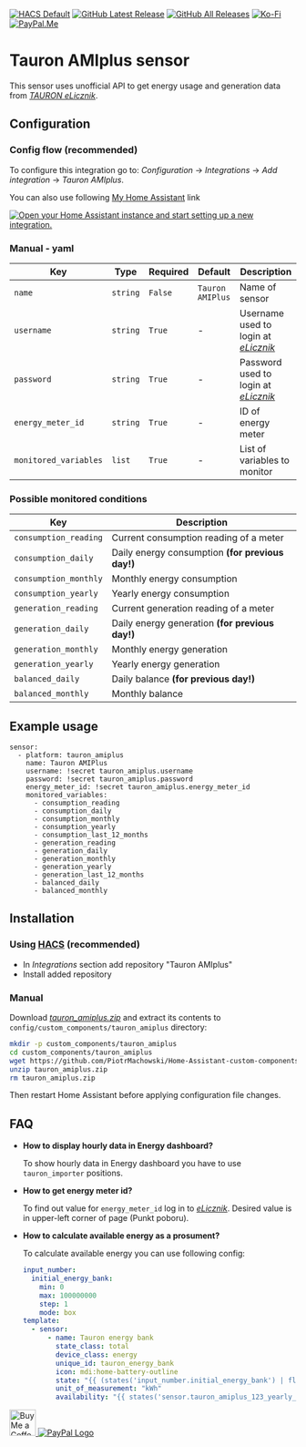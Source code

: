 [![HACS Default][hacs_shield]][hacs]
[![GitHub Latest Release][releases_shield]][latest_release]
[![GitHub All Releases][downloads_total_shield]][releases]
[![Ko-Fi][ko_fi_shield]][ko_fi]
[![PayPal.Me][paypal_me_shield]][paypal_me]


[hacs_shield]: https://img.shields.io/static/v1.svg?label=HACS&message=Default&style=popout&color=green&labelColor=41bdf5&logo=HomeAssistantCommunityStore&logoColor=white
[hacs]: https://hacs.xyz/docs/default_repositories

[latest_release]: https://github.com/PiotrMachowski/Home-Assistant-custom-components-Tauron-AMIplus/releases/latest
[releases_shield]: https://img.shields.io/github/release/PiotrMachowski/Home-Assistant-custom-components-Tauron-AMIplus.svg?style=popout

[releases]: https://github.com/PiotrMachowski/Home-Assistant-custom-components-Tauron-AMIplus/releases
[downloads_total_shield]: https://img.shields.io/github/downloads/PiotrMachowski/Home-Assistant-custom-components-Tauron-AMIplus/total

[ko_fi_shield]: https://img.shields.io/static/v1.svg?label=%20&message=Ko-Fi&color=F16061&logo=ko-fi&logoColor=white
[ko_fi]: https://ko-fi.com/piotrmachowski

[buy_me_a_coffee_shield]: https://img.shields.io/static/v1.svg?label=%20&message=Buy%20me%20a%20coffee&color=6f4e37&logo=buy%20me%20a%20coffee&logoColor=white
[buy_me_a_coffee]: https://www.buymeacoffee.com/PiotrMachowski

[paypal_me_shield]: https://img.shields.io/static/v1.svg?label=%20&message=PayPal.Me&logo=paypal
[paypal_me]: https://paypal.me/PiMachowski


# Tauron AMIplus sensor

This sensor uses unofficial API to get energy usage and generation data from [*TAURON eLicznik*](https://elicznik.tauron-dystrybucja.pl).

## Configuration

### Config flow (recommended)

To configure this integration go to: _Configuration_ -> _Integrations_ -> _Add integration_ -> _Tauron AMIplus_.

You can also use following [My Home Assistant](http://my.home-assistant.io/) link

[![Open your Home Assistant instance and start setting up a new integration.](https://my.home-assistant.io/badges/config_flow_start.svg)](https://my.home-assistant.io/redirect/config_flow_start/?domain=tauron_amiplus)

### Manual - yaml

| Key | Type | Required | Default | Description |
| --- | --- | --- | --- | --- |
| `name` | `string` | `False` | `Tauron AMIPlus` | Name of sensor |
| `username` | `string` | `True` | - | Username used to login at [*eLicznik*](https://elicznik.tauron-dystrybucja.pl) |
| `password` | `string` | `True` | - | Password used to login at [*eLicznik*](https://elicznik.tauron-dystrybucja.pl) |
| `energy_meter_id` | `string` | `True` | - | ID of energy meter |
| `monitored_variables` | `list` | `True` | - | List of variables to monitor |

### Possible monitored conditions

| Key | Description |
| --- | --- | 
| `consumption_reading` | Current consumption reading of a meter |
| `consumption_daily` | Daily energy consumption **(for previous day!)** |
| `consumption_monthly` | Monthly energy consumption |
| `consumption_yearly` | Yearly energy consumption |
| `generation_reading` | Current generation reading of a meter |
| `generation_daily` | Daily energy generation **(for previous day!)** |
| `generation_monthly` | Monthly energy generation |
| `generation_yearly` | Yearly energy generation |
| `balanced_daily` | Daily balance **(for previous day!)** |
| `balanced_monthly` | Monthly balance |

## Example usage

```
sensor:
  - platform: tauron_amiplus
    name: Tauron AMIPlus
    username: !secret tauron_amiplus.username
    password: !secret tauron_amiplus.password
    energy_meter_id: !secret tauron_amiplus.energy_meter_id
    monitored_variables:
      - consumption_reading
      - consumption_daily
      - consumption_monthly
      - consumption_yearly
      - consumption_last_12_months
      - generation_reading
      - generation_daily
      - generation_monthly
      - generation_yearly
      - generation_last_12_months
      - balanced_daily
      - balanced_monthly
```

## Installation

### Using [HACS](https://hacs.xyz/) (recommended)

* In _Integrations_ section add repository "Tauron AMIplus"
* Install added repository
 
### Manual

Download [*tauron_amiplus.zip*](https://github.com/PiotrMachowski/Home-Assistant-custom-components-Tauron-AMIplus/releases/latest/download/tauron_amiplus.zip) and extract its contents to `config/custom_components/tauron_amiplus` directory:
```bash
mkdir -p custom_components/tauron_amiplus
cd custom_components/tauron_amiplus
wget https://github.com/PiotrMachowski/Home-Assistant-custom-components-Tauron-AMIplus/releases/latest/download/tauron_amiplus.zip
unzip tauron_amiplus.zip
rm tauron_amiplus.zip
```

Then restart Home Assistant before applying configuration file changes.

## FAQ

* **How to display hourly data in Energy dashboard?**

  To show hourly data in Energy dashboard you have to use `tauron_importer` positions.

* **How to get energy meter id?**
  
  To find out value for `energy_meter_id` log in to [_*eLicznik*_](https://elicznik.tauron-dystrybucja.pl). Desired value is in upper-left corner of page (Punkt poboru).
  
* **How to calculate available energy as a prosument?**

  To calculate available energy you can use following config:
  ```yaml
  input_number:
    initial_energy_bank:
      min: 0
      max: 100000000
      step: 1
      mode: box
  template:
    - sensor:
        - name: Tauron energy bank
          state_class: total
          device_class: energy
          unique_id: tauron_energy_bank
          icon: mdi:home-battery-outline
          state: "{{ (states('input_number.initial_energy_bank') | float(0) + states('sensor.tauron_amiplus_123_yearly_energy_generation') | float(0) * 0.8 - states('sensor.tauron_amiplus_123_yearly_energy_consumption') | float(0)) | round(3) }}"
          unit_of_measurement: "kWh"
          availability: "{{ states('sensor.tauron_amiplus_123_yearly_energy_generation') | is_number and states('sensor.tauron_amiplus_123_yearly_energy_consumption') | is_number }}"
  ```


<a href='https://ko-fi.com/piotrmachowski' target='_blank'><img height='35' style='border:0px;height:46px;' src='https://az743702.vo.msecnd.net/cdn/kofi3.png?v=0' border='0' alt='Buy Me a Coffee at ko-fi.com' />
<a href="https://paypal.me/PiMachowski" target="_blank"><img src="https://www.paypalobjects.com/webstatic/mktg/logo/pp_cc_mark_37x23.jpg" border="0" alt="PayPal Logo" style="height: auto !important;width: auto !important;"></a>
